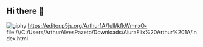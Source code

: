 ## Hi there 👋

<!--
**ArthyBR/ArthyBR** is a ✨ _special_ ✨ repository because its `README.md` (this file) appears on your GitHub profile.

Here are some ideas to get you started:

- 🔭 I’m currently working on ...
- 🌱 I’m currently learning ...
- 👯 I’m looking to collaborate on ...
- 🤔 I’m looking for help with ...
- 💬 Ask me about ...
- 📫 How to reach me: ...
- 😄 Pronouns: ...
- ⚡ Fun fact: ...
-->
![giphy](https://github.com/user-attachments/assets/555f3c30-7a7d-4860-930f-f7e7767a470f)
https://editor.p5js.org/Arthur1A/full/kfkWmnxO-
file:///C:/Users/ArthurAlvesPazeto/Downloads/AluraFlix%20Arthur%201A/index.html
